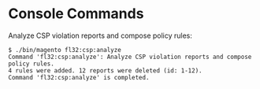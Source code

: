 # Console Commands

Analyze CSP violation reports and compose policy rules:
```shell script
$ ./bin/magento fl32:csp:analyze 
Command 'fl32:csp:analyze': Analyze CSP violation reports and compose policy rules.
4 rules were added. 12 reports were deleted (id: 1-12).
Command 'fl32:csp:analyze' is completed.
```
